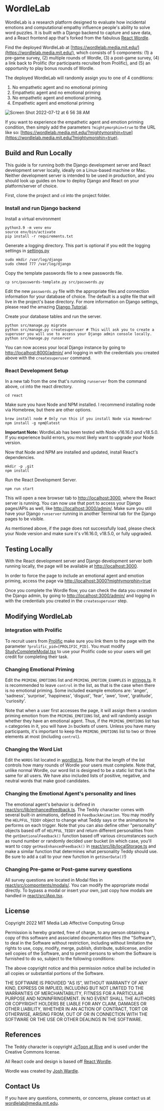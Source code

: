 # WordleLab

WordleLab is a research platform designed to evaluate how incidental emotions and computational empathy influence people's ability to solve word puzzles. It is built with a Django backend to capture and save data, and a React frontend app that's forked from the fabulous [React Wordle](https://github.com/cwackerfuss/react-wordle).

Find the deployed WordleLab at [https://wordlelab.media.mit.edu/](https://wordlelab.media.mit.edu/), which consists of 5 components: (1) a pre-game survey, (2) multiple rounds of Wordle, (3) a post-game survey, (4) a link back to Prolific (for participants recruited from Prolific), and (5) an opportunity to play bonus rounds of Wordle.

The deployed WordleLab will randomly assign you to one of 4 conditions:

1) No empathetic agent and no emotional priming
2) Empathetic agent and no emotional priming
3) No empathetic agent and emotional priming.
4) Empathetic agent and emotional priming

![Screen Shot 2022-07-12 at 6 56 38 AM](https://user-images.githubusercontent.com/6493919/178481592-fd5a32c4-6358-44ad-9b82-31769251e5c3.png)

If you want to experience the empathetic agent and emotion priming condition, then simply add the parameters `?mightymorphin=true` to the URL like so: [https://wordlelab.media.mit.edu/?mightymorphin=true](https://wordlelab.media.mit.edu/?mightymorphin=true).


## Build and Run Locally

This guide is for running both the Django development server and React development server locally, ideally on a Linux-based machine or Mac. Neither development server is intended to be used in production, and you should look up guides on how to deploy Django and React on your platform/server of choice.

First, clone the project and `cd` into the project folder.

### Install and run Django backend

Install a virtual environment

```
python3.9 -m venv env
source env/bin/activate
pip install -r requirements.txt
```

Generate a logging directory. This part is optional if you edit the logging settings in [settings.py](src/project/settings.py)
```
sudo mkdir /var/log/django
sudo chmod 777 /var/log/django
```

Copy the template passwords file to a new passwords file.

```
cp src/passwords-template.py src/passwords.py
```

Edit the new `passwords.py` file with the appropriate files and connection information for your database of choice. The default is a sqlite file that will live in the project's base directory. For more information on Django settings, please read the amazing [Django Tutorial](https://docs.djangoproject.com/en/4.0/intro/tutorial02/).

Create your database tables and run the server.

```
python src/manage.py migrate
python src/manage.py createsuperuser # This will ask you to create a superuser you will use to access your Django admin console locally.
python src/manage.py runserver
```

You can now access your local Django instance by going to [http://localhost:8000/admin/](http://localhost:8000/admin/) and logging in with the credentials you created above with the `createsuperuser` command.

### React Development Setup

In a new tab from the one that's running `runserver` from the command above, `cd` into the react directory.

```
cd react
```

Make sure you have Node and NPM installed. I recommend installing node via Homebrew, but there are other options. 

```
brew install node # Only run this if you install Node via Homebrew!
npm install -g npm@latest
```

**Important Note:** WordleLab has been tested with Node v16.16.0 and v18.5.0. If you experience build errors, you most likely want to upgrade your Node version.

Now that Node and NPM are installed and updated, install React's dependencies.

```
mkdir -p .git
npm install
```

Run the React Development Server. 

```
npm run start
```

This will open a new browser tab to [http://localhost:3000](http://localhost:3000), where the React server is running. You can now use that port to access your Django pages/APIs as well, like [http://localhost:3000/admin/](http://localhost:3000/admin/). Make sure you still have your Django `runserver` running in another Terminal tab for the Django pages to be visible.

As mentioned above, if the page does not successfully load, please check your Node version and make sure it's v16.16.0, v18.5.0, or fully upgraded.

## Testing Locally

With the React development server and Django development server both running locally, the page will be available at [http://localhost:3000](http://localhost:3000).

In order to force the page to include an emotional agent and emotion priming, access the page via [http://localhost:3000?mightymorphin=true](http://localhost:3000?mightymorphin=true)

Once you complete the Wordle flow, you can check the data you created in the Django admin, by going to [http://localhost:3000/admin/](http://localhost:3000/admin/) and logging in with the credentials you created in the `createsuperuser` step.

## Modifying WordleLab

### Integration with Prolific

To recruit users from [Prolific](https://www.prolific.co/) make sure you link them to the page with the parameter `?prolific_pid=[PROLIFIC_PID]`. You must modify [StudyCompleteModal.tsx](react/src/components/modals/postsurvey/StudyCompletedModal.tsx) to use your Prolific code so your users will get credit for completing their task.

### Changing Emotional Priming

Edit the `PRIMING_EMOTIONS` list and `PRIMING_EMOTION_EXAMPLES` in [strings.ts](react/src/constants/strings.ts). It is recommended to leave `control` in the list, as that is the case when there is no emotional priming. Some included example emotions are: 'anger', 'sadness', 'surprise', 'happiness', 'disgust', 'fear', 'awe', 'love', 'gratitude', 'curiosity'.

Note that when a user first accesses the page, it will assign them a random priming emotion from the `PRIMING_EMOTIONS` list, and will randomly assign whether they have an emotional agent. Thus, if the `PRIMING_EMOTIONS` list has `n` categories in it, you will have `2n` buckets of users. Unless you have many participants, it's important to keep the `PRIMING_EMOTIONS` list to two or three elements at most (including `control`).

### Changing the Word List

Edit the `WORDS` list located in [wordlist.ts](react/src/constants/wordlist.ts). Note that the length of the list controls how many rounds of Wordle your users must complete. Note that, unlike normal Wordle, our word list is designed to be a static list that is the same for all users. We have also included lists of positive, negative, and neutral words that make good candidates.

### Changing the Emotional Agent's personality and lines

The emotional agent's behavior is defined in [react/src/lib/enhancedfeedback.ts](react/src/lib/enhancedfeedback.ts). The Teddy character comes with several built-in animations, defined in `FeedbackAnimation`. You may modify the `HELPFUL_TEDDY` object to change what Teddy says or the animations he performs on each trigger. Note that you can also define other "personality" objects based off of `HELPFUL_TEDDY` and return different personalities from the `getEmotionalFeedback()` function based off various circumstances such as round number or randomly decided user bucket (in which case, you'll want to copy `getHasEnhancedFeedback()` in [react/src/lib/localStorage.ts](react/src/lib/localStorage.ts) and make a similar function that determines what personality Teddy should use. Be sure to add a call to your new function in `getUserData()`!)

### Changing Pre-game or Post-game survey questions

All survey questions are located in Modal files in [react/src/compontents/modals/](react/src/compontents/modals/). You can modify the appropriate modal directly. To bypass a modal or insert your own, just copy how modals are handled in [react/src/App.tsx](react/src/App.tsx).

## License

Copyright 2022 MIT Media Lab Affective Computing Group

Permission is hereby granted, free of charge, to any person obtaining a copy of this software and associated documentation files (the "Software"), to deal in the Software without restriction, including without limitation the rights to use, copy, modify, merge, publish, distribute, sublicense, and/or sell copies of the Software, and to permit persons to whom the Software is furnished to do so, subject to the following conditions:

The above copyright notice and this permission notice shall be included in all copies or substantial portions of the Software.

THE SOFTWARE IS PROVIDED "AS IS", WITHOUT WARRANTY OF ANY KIND, EXPRESS OR IMPLIED, INCLUDING BUT NOT LIMITED TO THE WARRANTIES OF MERCHANTABILITY, FITNESS FOR A PARTICULAR PURPOSE AND NONINFRINGEMENT. IN NO EVENT SHALL THE AUTHORS OR COPYRIGHT HOLDERS BE LIABLE FOR ANY CLAIM, DAMAGES OR OTHER LIABILITY, WHETHER IN AN ACTION OF CONTRACT, TORT OR OTHERWISE, ARISING FROM, OUT OF OR IN CONNECTION WITH THE SOFTWARE OR THE USE OR OTHER DEALINGS IN THE SOFTWARE.

## References

The Teddy character is copyright [JcToon at Rive](https://rive.app/community/2244-4463-animated-login-screen/) and is used under the Creative Commons license.

All React code and design is based off [React Wordle](https://github.com/cwackerfuss/react-wordle).

Wordle was created by [Josh Wardle](https://en.wikipedia.org/wiki/Josh_Wardle).

## Contact Us

If you have any questions, comments, or concerns, please contact us at [wordlelab@media.mit.edu](mailto:wordlelab@media.mit.edu).
